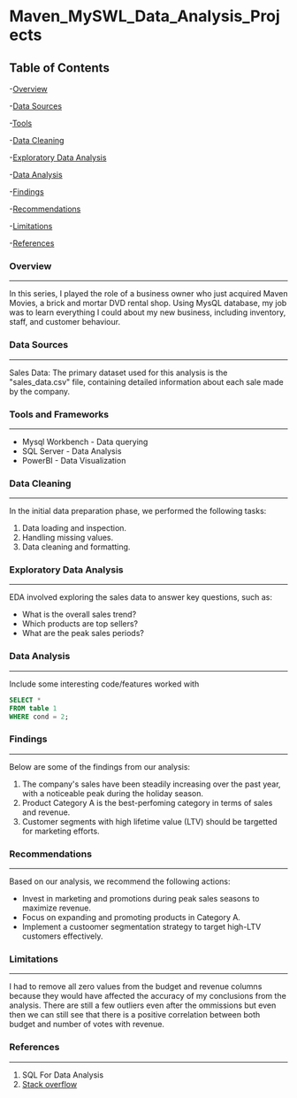 # Maven_MySWL_Data_Analysis_Projects

## Table of Contents

-[Overview](#overview)

-[Data Sources](#data-sources)

-[Tools](#tools)

-[Data Cleaning](#data-cleaning)

-[Exploratory Data Analysis](#exploratory-data-analysis)

-[Data Analysis](#data-analysis)

-[Findings](#findings)

-[Recommendations](#recommendations)

-[Limitations](#limitations)

-[References](#references)


### Overview
---

In this series, I played the role of a business owner who just acquired Maven Movies, a brick and mortar DVD rental shop. Using MysQL database, my job was to learn everything I could about my new business, including inventory, staff, and customer behaviour.

### Data Sources
---

Sales Data: The primary dataset used for this analysis is the "sales_data.csv" file, containing detailed information about each sale made by the company.

### Tools and Frameworks
---

- Mysql Workbench - Data querying
- SQL Server - Data Analysis
- PowerBI - Data Visualization

### Data Cleaning
---

In the initial data preparation phase, we performed the following tasks:
1. Data loading and inspection.
2. Handling missing values.
3. Data cleaning and formatting.

### Exploratory Data Analysis
---

EDA involved exploring the sales data to answer key questions, such as:

- What is the overall sales trend?
- Which products are top sellers?
- What are the peak sales periods?

### Data Analysis
---

Include some interesting code/features worked with

``` SQL
SELECT *
FROM table 1
WHERE cond = 2;
```

### Findings
---

Below are some of the findings from our analysis:
1. The company's sales have been steadily increasing over the past year, with a noticeable peak during the holiday season.
2. Product Category A is the best-perfoming category in terms of sales and revenue.
3. Customer segments with high lifetime value (LTV) should be targetted for marketing efforts.

### Recommendations
---

Based on our analysis, we recommend the following actions:
- Invest in marketing and promotions during peak sales seasons to maximize revenue.
- Focus on expanding and promoting products in Category A.
- Implement a custoomer segmentation strategy to target high-LTV customers effectively.

### Limitations
---

I had to remove all zero values from the budget and revenue columns because they would have affected the accuracy of my conclusions from the analysis. There are still a few outliers even after the ommissions but even then we can still see that there is a positive correlation between both budget and number of votes with revenue.

### References
---

1. SQL For Data Analysis
2. [Stack overflow](https:https//stack.com)

